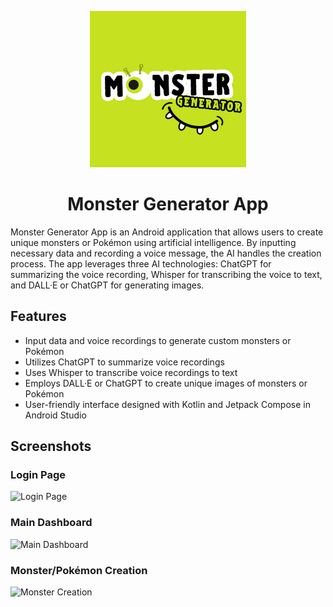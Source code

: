 <p align="center">
  <img src="https://github.com/Jordi-Allepuz/MonsterGeneratorAIApp/blob/master/monstergeneratoricon.png" style="width:250px; height:auto;">
</p>

<p align="center">
  <h1 align="center">Monster Generator App</h1>
</p>

Monster Generator App is an Android application that allows users to create unique monsters or Pokémon using artificial intelligence. By inputting necessary data and recording a voice message, the AI handles the creation process. The app leverages three AI technologies: ChatGPT for summarizing the voice recording, Whisper for transcribing the voice to text, and DALL·E or ChatGPT for generating images.

## Features

- Input data and voice recordings to generate custom monsters or Pokémon
- Utilizes ChatGPT to summarize voice recordings
- Uses Whisper to transcribe voice recordings to text
- Employs DALL·E or ChatGPT to create unique images of monsters or Pokémon
- User-friendly interface designed with Kotlin and Jetpack Compose in Android Studio

## Screenshots

### Login Page
![Login Page](https://github.com/yourusername/MonsterGeneratorApp/blob/main/screenshots/login.png)

### Main Dashboard
![Main Dashboard](https://github.com/yourusername/MonsterGeneratorApp/blob/main/screenshots/main_dashboard.png)

### Monster/Pokémon Creation
![Monster Creation](https://github.com/yourusername/MonsterGeneratorApp/blob/main/screenshots/monster_creation.png)
